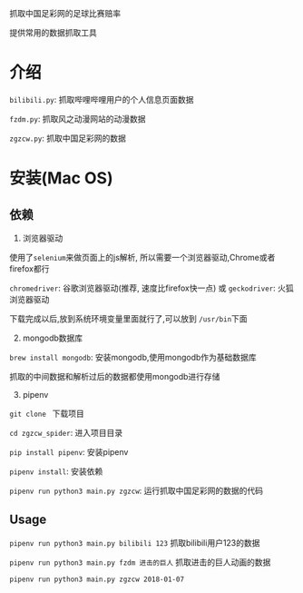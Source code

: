 抓取中国足彩网的足球比赛赔率

提供常用的数据抓取工具

# 介绍

`bilibili.py`: 抓取哔哩哔哩用户的个人信息页面数据

`fzdm.py`: 抓取风之动漫网站的动漫数据

`zgzcw.py`: 抓取中国足彩网的数据

# 安装(Mac OS)

## 依赖

1. 浏览器驱动

使用了`selenium`来做页面上的js解析, 所以需要一个浏览器驱动,Chrome或者firefox都行

`chromedriver`: 谷歌浏览器驱动(推荐, 速度比firefox快一点)
或
`geckodriver`: 火狐浏览器驱动

下载完成以后,放到系统环境变量里面就行了,可以放到 `/usr/bin`下面

2. mongodb数据库

`brew install mongodb`: 安装mongodb,使用mongodb作为基础数据库

抓取的中间数据和解析过后的数据都使用mongodb进行存储

3. pipenv

`git clone `  下载项目

`cd zgzcw_spider`:   进入项目目录

`pip install pipenv`:  安装pipenv

`pipenv install`:  安装依赖

`pipenv run python3 main.py zgzcw`: 运行抓取中国足彩网的数据的代码

## Usage

`pipenv run python3 main.py bilibili 123` 抓取bilibili用户123的数据

`pipenv run python3 main.py fzdm 进击的巨人` 抓取进击的巨人动画的数据

`pipenv run python3 main.py zgzcw 2018-01-07`